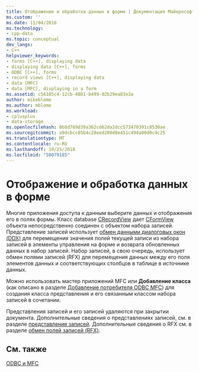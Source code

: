 ```yaml
---
title: Отображение и обработка данных в форме | Документация Майкрософт
ms.custom: ''
ms.date: 11/04/2016
ms.technology:
- cpp-data
ms.topic: conceptual
dev_langs:
- C++
helpviewer_keywords:
- forms [C++], displaying data
- displaying data [C++], forms
- ODBC [C++], forms
- record views [C++], displaying data
- data [MFC]
- data [MFC], displaying in a form
ms.assetid: c56185c4-12cb-40b1-b499-02b29ea83e3a
author: mikeblome
ms.author: mblome
ms.workload:
- cplusplus
- data-storage
ms.openlocfilehash: 0b8d769d39a362cd62da2dcc573470391c8530ae
ms.sourcegitcommit: a9dcbcc85b4c28eed280d8e451c494a00d8c4c25
ms.translationtype: MT
ms.contentlocale: ru-RU
ms.lasthandoff: 10/25/2018
ms.locfileid: "50079185"
---
```

# <a name="displaying-and-manipulating-data-in-a-form"></a>Отображение и обработка данных в форме

Многие приложения доступа к данным выберите данных и отображения его в полях формы. Класс database [CRecordView](../../mfc/reference/crecordview-class.md) дает [CFormView](../../mfc/reference/cformview-class.md) объекта непосредственно соединен с объектом набора записей. Представление записей использует [обмен данными диалоговых окон (DDX)](../../mfc/dialog-data-exchange-and-validation.md) для перемещения значения полей текущей записи из набора записей в элементы управления на форме и возврата обновленных данных в набор записей. Набор записей, в свою очередь, использует обмен полями записей (RFX) для перемещения данных между его поля элементов данных и соответствующих столбцов в таблице в источнике данных.

Можно использовать мастер приложений MFC или **Добавление класса** (как описано в разделе [Добавление потребителя ODBC MFC](../../mfc/reference/adding-an-mfc-odbc-consumer.md)) для создания класса представления и его связанным классом набора записей в сочетании.

Представления записей и его записей удаляются при закрытии документа. Дополнительные сведения о представлениях записей, см. в разделе [представления записей](../../data/record-views-mfc-data-access.md). Дополнительные сведения о RFX см. в разделе [обмен полей записей (RFX)](../../data/odbc/record-field-exchange-rfx.md).

## <a name="see-also"></a>См. также

[ODBC и MFC](../../data/odbc/odbc-and-mfc.md)